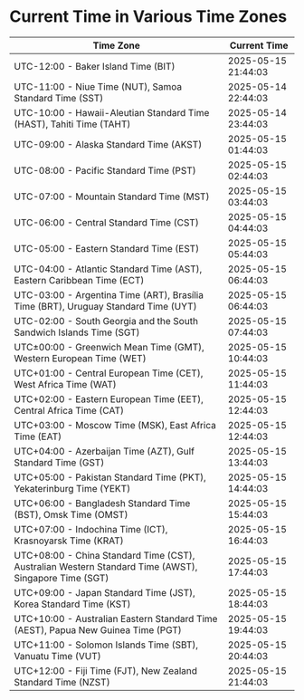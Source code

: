 # Current Time in Various Time Zones

| Time Zone | Current Time |
|-----------|--------------|
| UTC-12:00 - Baker Island Time (BIT) | 2025-05-15 21:44:03 |
| UTC-11:00 - Niue Time (NUT), Samoa Standard Time (SST) | 2025-05-14 22:44:03 |
| UTC-10:00 - Hawaii-Aleutian Standard Time (HAST), Tahiti Time (TAHT) | 2025-05-14 23:44:03 |
| UTC-09:00 - Alaska Standard Time (AKST) | 2025-05-15 01:44:03 |
| UTC-08:00 - Pacific Standard Time (PST) | 2025-05-15 02:44:03 |
| UTC-07:00 - Mountain Standard Time (MST) | 2025-05-15 03:44:03 |
| UTC-06:00 - Central Standard Time (CST) | 2025-05-15 04:44:03 |
| UTC-05:00 - Eastern Standard Time (EST) | 2025-05-15 05:44:03 |
| UTC-04:00 - Atlantic Standard Time (AST), Eastern Caribbean Time (ECT) | 2025-05-15 06:44:03 |
| UTC-03:00 - Argentina Time (ART), Brasília Time (BRT), Uruguay Standard Time (UYT) | 2025-05-15 06:44:03 |
| UTC-02:00 - South Georgia and the South Sandwich Islands Time (SGT) | 2025-05-15 07:44:03 |
| UTC±00:00 - Greenwich Mean Time (GMT), Western European Time (WET) | 2025-05-15 10:44:03 |
| UTC+01:00 - Central European Time (CET), West Africa Time (WAT) | 2025-05-15 11:44:03 |
| UTC+02:00 - Eastern European Time (EET), Central Africa Time (CAT) | 2025-05-15 12:44:03 |
| UTC+03:00 - Moscow Time (MSK), East Africa Time (EAT) | 2025-05-15 12:44:03 |
| UTC+04:00 - Azerbaijan Time (AZT), Gulf Standard Time (GST) | 2025-05-15 13:44:03 |
| UTC+05:00 - Pakistan Standard Time (PKT), Yekaterinburg Time (YEKT) | 2025-05-15 14:44:03 |
| UTC+06:00 - Bangladesh Standard Time (BST), Omsk Time (OMST) | 2025-05-15 15:44:03 |
| UTC+07:00 - Indochina Time (ICT), Krasnoyarsk Time (KRAT) | 2025-05-15 16:44:03 |
| UTC+08:00 - China Standard Time (CST), Australian Western Standard Time (AWST), Singapore Time (SGT) | 2025-05-15 17:44:03 |
| UTC+09:00 - Japan Standard Time (JST), Korea Standard Time (KST) | 2025-05-15 18:44:03 |
| UTC+10:00 - Australian Eastern Standard Time (AEST), Papua New Guinea Time (PGT) | 2025-05-15 19:44:03 |
| UTC+11:00 - Solomon Islands Time (SBT), Vanuatu Time (VUT) | 2025-05-15 20:44:03 |
| UTC+12:00 - Fiji Time (FJT), New Zealand Standard Time (NZST) | 2025-05-15 21:44:03 |
